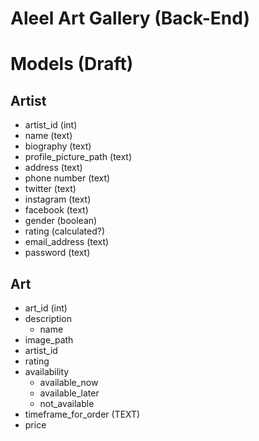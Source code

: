 # Aleel Art Gallery (Back-End)

# Models (Draft)

## Artist

* artist_id (int)
* name (text)
* biography (text)
* profile_picture_path (text)
* address (text)
* phone number (text)
* twitter (text)
* instagram (text)
* facebook (text)
* gender (boolean)
* rating (calculated?)
* email_address (text)
* password (text)

## Art

* art_id  (int)
* description
  - name
* image_path
* artist_id
* rating
* availability
  * available_now
  * available_later
  * not_available
* timeframe_for_order (TEXT)
* price
